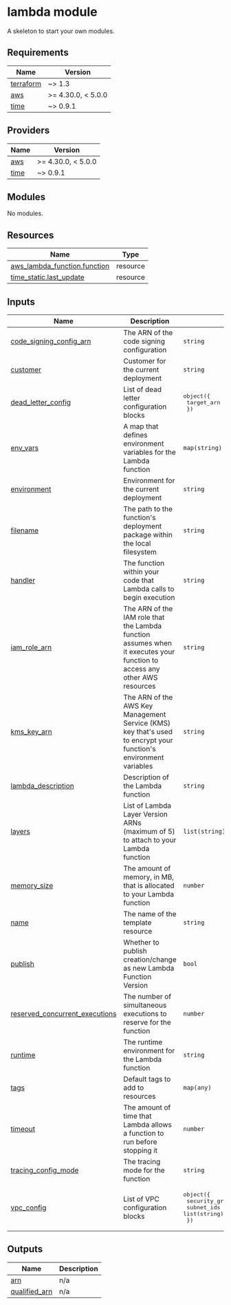 # lambda module

A skeleton to start your own modules.

<!-- BEGINNING OF PRE-COMMIT-TERRAFORM DOCS HOOK -->
## Requirements

| Name | Version |
|------|---------|
| <a name="requirement_terraform"></a> [terraform](#requirement\_terraform) | ~> 1.3 |
| <a name="requirement_aws"></a> [aws](#requirement\_aws) | >= 4.30.0, < 5.0.0 |
| <a name="requirement_time"></a> [time](#requirement\_time) | ~> 0.9.1 |

## Providers

| Name | Version |
|------|---------|
| <a name="provider_aws"></a> [aws](#provider\_aws) | >= 4.30.0, < 5.0.0 |
| <a name="provider_time"></a> [time](#provider\_time) | ~> 0.9.1 |

## Modules

No modules.

## Resources

| Name | Type |
|------|------|
| [aws_lambda_function.function](https://registry.terraform.io/providers/hashicorp/aws/latest/docs/resources/lambda_function) | resource |
| [time_static.last_update](https://registry.terraform.io/providers/hashicorp/time/latest/docs/resources/static) | resource |

## Inputs

| Name | Description | Type | Default | Required |
|------|-------------|------|---------|:--------:|
| <a name="input_code_signing_config_arn"></a> [code\_signing\_config\_arn](#input\_code\_signing\_config\_arn) | The ARN of the code signing configuration | `string` | `null` | no |
| <a name="input_customer"></a> [customer](#input\_customer) | Customer for the current deployment | `string` | `""` | no |
| <a name="input_dead_letter_config"></a> [dead\_letter\_config](#input\_dead\_letter\_config) | List of dead letter configuration blocks | <pre>object({<br>    target_arn = string<br>  })</pre> | `null` | no |
| <a name="input_env_vars"></a> [env\_vars](#input\_env\_vars) | A map that defines environment variables for the Lambda function | `map(string)` | `{}` | no |
| <a name="input_environment"></a> [environment](#input\_environment) | Environment for the current deployment | `string` | `""` | no |
| <a name="input_filename"></a> [filename](#input\_filename) | The path to the function's deployment package within the local filesystem | `string` | `""` | no |
| <a name="input_handler"></a> [handler](#input\_handler) | The function within your code that Lambda calls to begin execution | `string` | `"lambda_function.lambda_handler"` | no |
| <a name="input_iam_role_arn"></a> [iam\_role\_arn](#input\_iam\_role\_arn) | The ARN of the IAM role that the Lambda function assumes when it executes your function to access any other AWS resources | `string` | n/a | yes |
| <a name="input_kms_key_arn"></a> [kms\_key\_arn](#input\_kms\_key\_arn) | The ARN of the AWS Key Management Service (KMS) key that's used to encrypt your function's environment variables | `string` | `null` | no |
| <a name="input_lambda_description"></a> [lambda\_description](#input\_lambda\_description) | Description of the Lambda function | `string` | `""` | no |
| <a name="input_layers"></a> [layers](#input\_layers) | List of Lambda Layer Version ARNs (maximum of 5) to attach to your Lambda function | `list(string)` | `[]` | no |
| <a name="input_memory_size"></a> [memory\_size](#input\_memory\_size) | The amount of memory, in MB, that is allocated to your Lambda function | `number` | `128` | no |
| <a name="input_name"></a> [name](#input\_name) | The name of the template resource | `string` | `"my-template"` | no |
| <a name="input_publish"></a> [publish](#input\_publish) | Whether to publish creation/change as new Lambda Function Version | `bool` | `false` | no |
| <a name="input_reserved_concurrent_executions"></a> [reserved\_concurrent\_executions](#input\_reserved\_concurrent\_executions) | The number of simultaneous executions to reserve for the function | `number` | `1000` | no |
| <a name="input_runtime"></a> [runtime](#input\_runtime) | The runtime environment for the Lambda function | `string` | `"python3.8"` | no |
| <a name="input_tags"></a> [tags](#input\_tags) | Default tags to add to resources | `map(any)` | `{}` | no |
| <a name="input_timeout"></a> [timeout](#input\_timeout) | The amount of time that Lambda allows a function to run before stopping it | `number` | `3` | no |
| <a name="input_tracing_config_mode"></a> [tracing\_config\_mode](#input\_tracing\_config\_mode) | The tracing mode for the function | `string` | `"PassThrough"` | no |
| <a name="input_vpc_config"></a> [vpc\_config](#input\_vpc\_config) | List of VPC configuration blocks | <pre>object({<br>    security_group_ids = list(string)<br>    subnet_ids         = list(string)<br>  })</pre> | `null` | no |

## Outputs

| Name | Description |
|------|-------------|
| <a name="output_arn"></a> [arn](#output\_arn) | n/a |
| <a name="output_qualified_arn"></a> [qualified\_arn](#output\_qualified\_arn) | n/a |
<!-- END OF PRE-COMMIT-TERRAFORM DOCS HOOK -->
